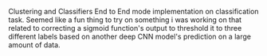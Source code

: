 Clustering and Classifiers
End to End mode implementation on classification task.
Seemed like a fun thing to try on something i was working on that related to correcting a sigmoid function's output to threshold it to three different labels based on another deep CNN model's prediction on a large amount of data.